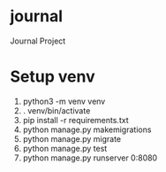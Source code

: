 # journal
Journal Project

# Setup venv
1. python3 -m venv venv
2. . venv/bin/activate
3. pip install -r requirements.txt
4. python manage.py makemigrations
5. python manage.py migrate
6. python manage.py test
7. python manage.py runserver 0:8080

